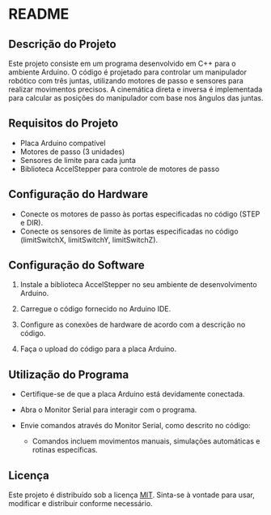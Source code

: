 # README

## Descrição do Projeto

Este projeto consiste em um programa desenvolvido em C++ para o ambiente Arduino. O código é projetado para controlar um manipulador robótico com três juntas, utilizando motores de passo e sensores para realizar movimentos precisos. A cinemática direta e inversa é implementada para calcular as posições do manipulador com base nos ângulos das juntas.

## Requisitos do Projeto

- Placa Arduino compatível
- Motores de passo (3 unidades)
- Sensores de limite para cada junta
- Biblioteca AccelStepper para controle de motores de passo

## Configuração do Hardware

- Conecte os motores de passo às portas especificadas no código (STEP e DIR).
- Conecte os sensores de limite às portas especificadas no código (limitSwitchX, limitSwitchY, limitSwitchZ).

## Configuração do Software

1. Instale a biblioteca AccelStepper no seu ambiente de desenvolvimento Arduino.

2. Carregue o código fornecido no Arduino IDE.

3. Configure as conexões de hardware de acordo com a descrição no código.

4. Faça o upload do código para a placa Arduino.

## Utilização do Programa

- Certifique-se de que a placa Arduino está devidamente conectada.

- Abra o Monitor Serial para interagir com o programa.

- Envie comandos através do Monitor Serial, como descrito no código:

  - Comandos incluem movimentos manuais, simulações automáticas e rotinas específicas.

## Licença

Este projeto é distribuído sob a licença [MIT](LICENSE). Sinta-se à vontade para usar, modificar e distribuir conforme necessário.
